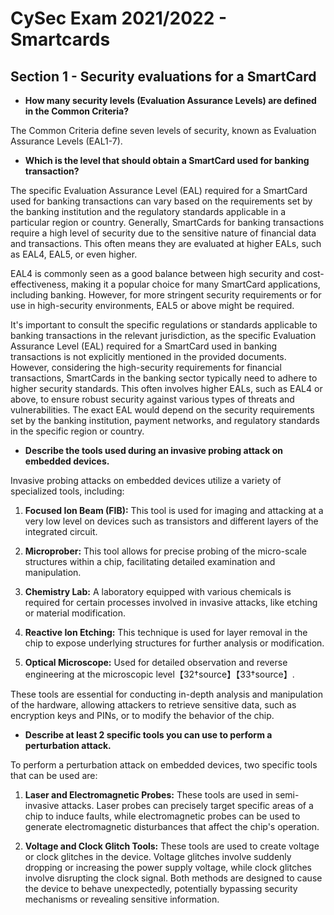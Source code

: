 # CySec Exam 2021/2022 - Smartcards

## Section 1 - Security evaluations for a SmartCard

- **How many security levels (Evaluation Assurance Levels) are defined in the Common Criteria?**

The Common Criteria define seven levels of security, known as Evaluation Assurance Levels (EAL1-7).

- **Which is the level that should obtain a SmartCard used for banking transaction?**

The specific Evaluation Assurance Level (EAL) required for a SmartCard used for banking transactions can vary based on the requirements set by the banking institution and the regulatory standards applicable in a particular region or country. Generally, SmartCards for banking transactions require a high level of security due to the sensitive nature of financial data and transactions. This often means they are evaluated at higher EALs, such as EAL4, EAL5, or even higher.

EAL4 is commonly seen as a good balance between high security and cost-effectiveness, making it a popular choice for many SmartCard applications, including banking. However, for more stringent security requirements or for use in high-security environments, EAL5 or above might be required.

It's important to consult the specific regulations or standards applicable to banking transactions in the relevant jurisdiction, as the specific Evaluation Assurance Level (EAL) required for a SmartCard used in banking transactions is not explicitly mentioned in the provided documents. However, considering the high-security requirements for financial transactions, SmartCards in the banking sector typically need to adhere to higher security standards. This often involves higher EALs, such as EAL4 or above, to ensure robust security against various types of threats and vulnerabilities. The exact EAL would depend on the security requirements set by the banking institution, payment networks, and regulatory standards in the specific region or country.

- **Describe the tools used during an invasive probing attack on embedded devices.**

Invasive probing attacks on embedded devices utilize a variety of specialized tools, including:

1. **Focused Ion Beam (FIB):** This tool is used for imaging and attacking at a very low level on devices such as transistors and different layers of the integrated circuit.

2. **Microprober:** This tool allows for precise probing of the micro-scale structures within a chip, facilitating detailed examination and manipulation.

3. **Chemistry Lab:** A laboratory equipped with various chemicals is required for certain processes involved in invasive attacks, like etching or material modification.

4. **Reactive Ion Etching:** This technique is used for layer removal in the chip to expose underlying structures for further analysis or modification.

5. **Optical Microscope:** Used for detailed observation and reverse engineering at the microscopic level【32†source】【33†source】.

These tools are essential for conducting in-depth analysis and manipulation of the hardware, allowing attackers to retrieve sensitive data, such as encryption keys and PINs, or to modify the behavior of the chip.

- **Describe at least 2 specific tools you can use to perform a perturbation attack.**

To perform a perturbation attack on embedded devices, two specific tools that can be used are:

1. **Laser and Electromagnetic Probes:** These tools are used in semi-invasive attacks. Laser probes can precisely target specific areas of a chip to induce faults, while electromagnetic probes can be used to generate electromagnetic disturbances that affect the chip's operation.

2. **Voltage and Clock Glitch Tools:** These tools are used to create voltage or clock glitches in the device. Voltage glitches involve suddenly dropping or increasing the power supply voltage, while clock glitches involve disrupting the clock signal. Both methods are designed to cause the device to behave unexpectedly, potentially bypassing security mechanisms or revealing sensitive information.
